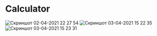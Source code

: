 # Calculator
![Скриншот 02-04-2021 22 27 54](https://user-images.githubusercontent.com/69078357/113447901-72fe1900-9403-11eb-8d28-cac773e1fdfc.png)
![Скриншот 03-04-2021 15 22 35](https://user-images.githubusercontent.com/69078357/113478256-7390c100-9490-11eb-821e-9e6c16cac35d.png)
![Скриншот 03-04-2021 15 23 31](https://user-images.githubusercontent.com/69078357/113478271-94591680-9490-11eb-95ed-35e9551850a5.png)
